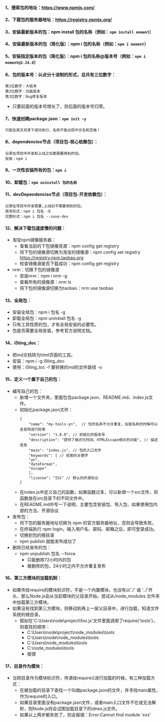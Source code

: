 #### 1、搜索包的地址：https://www.npmjs.com/
#### 2、下载包的服务器地址：https://registry.npmjs.org/
#### 3、安装最新版本的包：npm install 包的名称（例如：`npm install moment`）
#### 4、安装最新版本的包（简化版）：npm i 包的名称（例如：`npm i moment`）
#### 5、安装指定版本的包（简化版）：npm i 包的名称@版本号（例如：`npm i moment@2.24.0`）
#### 6、包的版本号：以点分十进制的形式，总共有三位数字：
    第1位数字：大版本
    第2位数字：功能版本
    第3位数字：Bug修复版本
  - 只要前面的版本号增长了，则后面的版本号归零。
#### 7、快速创建package.json：`npm init -y`
    只能在英文目录下成功执行，名称不能出现中文名和空格！
#### 8、dependencies节点（项目包-核心依赖包）：
    记录在项目中开发和上线之后都需要用到的包。
    安装：npm i
#### 9、一次性安装所有的包：`npm i`
#### 10、卸载包：`npm uninstall 包的名称`
#### 11、devDependencies节点（项目包-开发依赖包）：
    记录在项目中开发需要,上线后不需要用到的包。
    简写形式：npm i 包名 -D
    完整形式：npm i 包名 --save-dev
#### 12、解决下载包速度慢的问题：
- 淘宝npm镜像服务器：
    - 查看当前的下包镜像资源：npm config get registry
    - 将下包的镜像源切换为淘宝的镜像源：npm config set registry https://registry.npm.taobao.org
    - 检查镜像源是否下载成功：npm config get registry
- nrm：切换下包的镜像源
  - 安装nrm：npm i nrm -g
  - 查看所有的镜像源：nrm ls
  - 将下包的镜像源切换为taobao：nrm use taobao
#### 13、全局包：
- 安装全局包：npm i 包名 -g
- 卸载全局包：npm uninstall 包名 -g
- 只有工具性质的包，才有全局安装的必要性。
- 包是否需要全局安装，参考官方说明文档。
#### 14、i5ting_doc：
- 把md文档转为html页面的工具。
- 安装：npm i -g i5ting_doc
- 使用：i5ting_toc -f 要转换的md的文件路径 -o
#### 15、定义一个属于自己的包：
- 编写自己的包：
  - 新增一个文件夹，里面包含package.json、README.md、index.js文件。
  - 初始化package.json文件：
      ```
      {
          "name": "my-tools-yn",  // 包的名称不允许重复，在取名称的时候可以去官网进行检索
          "version": "1.0.0", // 初始化的版本号
          "description": "提供了格式化时间、HTMLEscape相关的功能", // 描述信息
          "main": "index.js", // 包的入口文件
          "keywords": [ // 检索的关键字
          "yn",
          "dateFormat",
          "escape"
          ],
          "license": "ISC" // 默认的开源协议
      }
      ```
  - 在index.js中定义自己的函数，如果函数过多，可以新增一个src文件，将函数放在src目录下的不同文件中。
  - 在README.md中写一下说明，主要包含安装包、导入包、如果使用包内部的方法、开源协议
- 发布包：
  - 将下包的服务器地址切换为 npm 的官方服务器地址，否则会导致失败。
  - 在终端执行 npm login，输入用户名、密码、邮箱之后，即可登录成功。
  - 切换到包的根目录
  - npm publish  就能发布成功了
- 删除已经发布的包：
  - npm unpublish 包名 --force
    - 只能删除72小时内的包
    - 被删除的包，24小时之内不允许重复发布
#### 16、第三方模块的加载机制：
- 如果传给require的模块标识符，不是一个内置模块，也没有以'./' 或 '../'开头，那么Node.js会从当前模块的父目录开始，尝试从/node_modules 文件夹中加载第三方模块。
- 如果没有找到第三方模块，则移动到再上一层父目录中，进行加载，知道文件系统的根目录。
  - 假如在'C:\Users\node\project\foo.js'文件里面调用了require('tools')，则查找的顺序：
    - C:\Users\node\project\node_modules\tools
    - C:\Users\node\node_modules\tools
    - C:\Users\node_modules\tools
    - C:\node_modules\tools
    - 报错
#### 17、目录作为模块：
- 当把目录作为模块标识符，传递给require()进行加载的时候，有三种加载方式：
  - 在被加载的目录下查找一个叫做package.json的文件，并寻找main属性，作为require的入口。
  - 如果目录里面没有package.json文件，或者main入口文件不在或无法解析，则Node.js将会试图加载目录下的idnex.js文件。
  - 如果以上两步都失败了，则会报错：Error:Cannot find module 'xxx'
